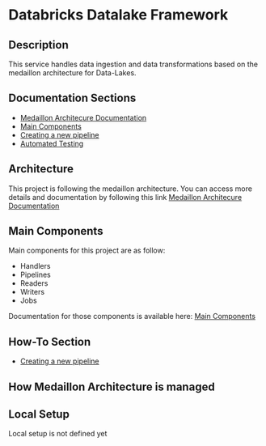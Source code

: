 # Databricks Datalake Framework


## Description

This service handles data ingestion and data transformations based on the medaillon architecture for Data-Lakes. 

## Documentation Sections
- [Medaillon Architecure Documentation](doc/sections/medaillon_architecture/main.md)
- [Main Components](doc/sections/main_components/main.md)
- [Creating a new pipeline](doc/sections/creating_pipelines/main.md)
- [Automated Testing](doc/sections/automated_testing/main.md)


## Architecture
This project is following the medaillon architecture. You can access more details and documentation by following this link
[Medaillon Architecure Documentation](doc/sections/medaillon_architecture/main.md)

## Main Components

Main components for this project are as follow:
- Handlers
- Pipelines
- Readers
- Writers
- Jobs

Documentation for those components is available here: [Main Components](doc/sections/main_components/main.md)


## How-To Section
- [Creating a new pipeline](doc/sections/creating_pipelines/main.md)


## How Medaillon Architecture is managed




## Local Setup
Local setup is not defined yet

